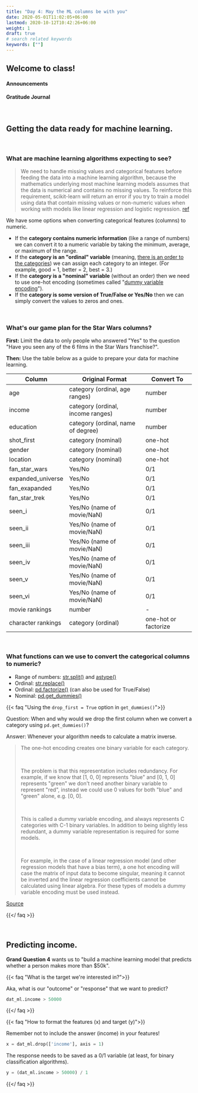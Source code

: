 ```yaml
---
title: "Day 4: May the ML columns be with you"
date: 2020-05-01T11:02:05+06:00
lastmod: 2020-10-12T10:42:26+06:00
weight: 1
draft: true
# search related keywords
keywords: [""]
---
```


## Welcome to class!

#### Announcements
#### Gratitude Journal

<br>

## Getting the data ready for machine learning.

<br>

### What are machine learning algorithms expecting to see?

> We need to handle missing values and categorical features before feeding the data into a machine learning algorithm, because the mathematics underlying most machine learning models assumes that the data is numerical and contains no missing values. To reinforce this requirement, scikit-learn will return an error if you try to train a model using data that contain missing values or non-numeric values when working with models like linear regression and logistic regression. [ref](https://www.dataquest.io/blog/machine-learning-preparing-data/)

We have some options when converting categorical features (columns) to numeric.

- If the **category contains numeric information** (like a range of numbers) we can convert it to a  numeric variable by taking the minimum, average, or maximum of the range.
- If the **category is an "ordinal" variable** (meaning, [there is an order to the categories](https://www.questionpro.com/blog/nominal-ordinal-interval-ratio/#:~:text=Nominal%20scale%20is%20a%20naming,each%20of%20its%20variable%20options.)) we can assign each category to an integer. (For example, good = 1, better = 2, best = 3.)
- If the **category is a "nominal" variable** (without an order) then we need to use one-hot encoding (sometimes called "[dummy variable encoding](https://machinelearningmastery.com/one-hot-encoding-for-categorical-data/)").
- If the **category is some version of True/False or Yes/No** then we can simply convert the values to zeros and ones.

<br>

### What's our game plan for the Star Wars columns?

**First:** Limit the data to only people who answered "Yes" to the question "Have you seen any of the 6 films in the Star Wars franchise?".

**Then:** Use the table below as a guide to prepare your data for machine learning.

| Column            | Original Format                    | Convert To |
|-------------------|------------------------------------|------------|
| age               | category (ordinal, age ranges)     | number     |
| income            | category (ordinal, income ranges)  | number     |
| education         | category (ordinal, name of degree) | number     |
| shot_first        | category (nominal)                 | one-hot    |
| gender            | category (nominal)                 | one-hot    |
| location          | category (nominal)                 | one-hot    |
| fan_star_wars     | Yes/No                             | 0/1        |
| expanded_universe | Yes/No                             | 0/1        |
| fan_exapanded     | Yes/No                             | 0/1        |
| fan_star_trek     | Yes/No                             | 0/1        |
| seen_i            | Yes/No (name of movie/NaN)         | 0/1        |
| seen_ii           | Yes/No (name of movie/NaN)         | 0/1        |
| seen_iii          | Yes/No (name of movie/NaN)         | 0/1        |
| seen_iv           | Yes/No (name of movie/NaN)         | 0/1        |
| seen_v            | Yes/No (name of movie/NaN)         | 0/1        |
| seen_vi           | Yes/No (name of movie/NaN)         | 0/1        |
| movie rankings    | number                             | -          |
| character rankings| category (ordinal)                 | one-hot or factorize |

<br>

### What functions can we use to convert the categorical columns to numeric?

- Range of numbers: [str.split()](https://pandas.pydata.org/pandas-docs/stable/reference/api/pandas.Series.str.split.html) and [astype()](https://pandas.pydata.org/pandas-docs/stable/reference/api/pandas.DataFrame.astype.html)
- Ordinal: [str.replace()](https://pandas.pydata.org/pandas-docs/stable/reference/api/pandas.Series.str.replace.html)
- Ordinal: [pd.factorize()](https://pandas.pydata.org/pandas-docs/stable/reference/api/pandas.factorize.html) (can also be used for True/False)
- Nominal: [pd.get_dummies()](https://pandas.pydata.org/pandas-docs/stable/reference/api/pandas.get_dummies.html)

{{< faq "Using the `drop_first = True` option in `get_dummies()`">}}

Question: When and why would we drop the first column when we convert a category using `pd.get_dummies()`?

Answer: Whenever your algorithm needs to calculate a matrix inverse.

> The one-hot encoding creates one binary variable for each category.
>
> <br>
>
> The problem is that this representation includes redundancy. For example, if we know that [1, 0, 0] represents "blue" and [0, 1, 0] represents "green" we don't need another binary variable to represent "red", instead we could use 0 values for both "blue" and "green" alone, e.g. [0, 0].
>
> <br>
>
> This is called a dummy variable encoding, and always represents C categories with C-1 binary variables. In addition to being slightly less redundant, a dummy variable representation is required for some models.
>
> <br>
>
> For example, in the case of a linear regression model (and other regression models that have a bias term), a one hot encoding will case the matrix of input data to become singular, meaning it cannot be inverted and the linear regression coefficients cannot be calculated using linear algebra. For these types of models a dummy variable encoding must be used instead.

[Source](https://machinelearningmastery.com/one-hot-encoding-for-categorical-data/)

{{</ faq >}}

<br>

<!--------------------------------------------
### Let's get started!

Begin by filtering the data.

```python
dat = starwars_data.query('have_seen_any == "Yes"')
dat.shape
```
And then convert the age, income, and education categories into numbers.

```python
# Create a column that converts the income ranges to a number.
(dat.age
    .str.split("-", expand = True)
    .rename(columns = {0: 'age_min', 1: 'age_max'})
    .apply(lambda x: x.str.replace("> ", ""))
    .astype('float')
    .age_min)
```
You can combine the different features (columns) together using [pd.concat()](https://pandas.pydata.org/pandas-docs/stable/reference/api/pandas.concat.html).

```python
dat_numeric = pd.concat([
    (dat.age
        .str.split("-", expand = True)
        .rename(columns = {0: 'age_min', 1: 'age_max'})
        .apply(lambda x: x.str.replace("> ", ""))
        .astype('float').age_min),
    (dat.household_income
        .str.split("-", expand = True)
        .rename(columns = {0: 'income_min', 1: 'income_max'})
        .apply(lambda x: x.str.replace("\$|,|\+", ""))
        .astype('float').income_min),
    (dat.education
        .str.replace('Less than high school degree', '9')
        .str.replace('High school degree', '12')
        .str.replace('Some college or Associate degree', '14')
        .str.replace('Bachelor degree', '16')
        .str.replace('Graduate degree', '20')
        .astype('float'))], 
    axis = 1
)
```
Use `pd.get_dummies()` or other functions from these slides to finish preparing the columns for machine learning. Below is one example witih `pd.get_dummies()`. What difference does the `drop_first` option make?

```python
dat_onehot = pd.get_dummies(dat.filter(['shot_first']))

dat_onehot = pd.get_dummies(dat.filter(['shot_first']), drop_first = True)
```

When you're done, you can use `pd.concat()` again to combine all your features.

```python
dat_ml = pd.concat([
    # all of the movie rankings (already numbers, no conversion needed),
    # age, income, and education variables
    # all the "one-hot" encoded variables
    # all the 0/1 encoded variables
    ], axis = 1).dropna()
```

<br>
----------------------------------------->

## Predicting income.

**Grand Question 4** wants us to "build a machine learning model that predicts whether a person makes more than $50k".

{{< faq "What is the target we're interested in?">}}

Aka, what is our "outcome" or "response" that we want to predict?

```python
dat_ml.income > 50000
```

{{</ faq >}}

{{< faq "How to format the features (x) and target (y)">}}

Remember not to include the answer (income) in your features!

```python
x = dat_ml.drop(['income'], axis = 1)
```
The response needs to be saved as a 0/1 variable (at least, for binary classification algorithms).

```python
y = (dat_ml.income > 50000) / 1
```

{{</ faq >}}

<!-------------------------------------------------
{{< faq "One example of a model">}}

First we need to build and train the model.

```python
from sklearn.model_selection import train_test_split
from sklearn.tree import DecisionTreeClassifier
from sklearn.tree import export_text

# split the data (x) and response (y) into training and testing sets
x_train, x_test, y_train, y_test = train_test_split(x, y, test_size = .33, random_state = 2020)  

# build and train the model
decision_tree = DecisionTreeClassifier(random_state=0, max_depth=5)
decision_tree = decision_tree.fit(x_train, y_train)

# what does the decision tree look like?
r = export_text(decision_tree, feature_names=x_train.columns.to_list())
print(r)
```

Then we can test it to see how well it does.

```python
from sklearn import metrics

# make predictions with the test data
predict_y = decision_tree.predict(x_test)

# how well did our model do?
metrics.plot_confusion_matrix(decision_tree, x_test, y_test)
print(metrics.accuracy_score(y_test, predict_y))
```
{{</ faq >}}
----------------------------------------------->

<br>
